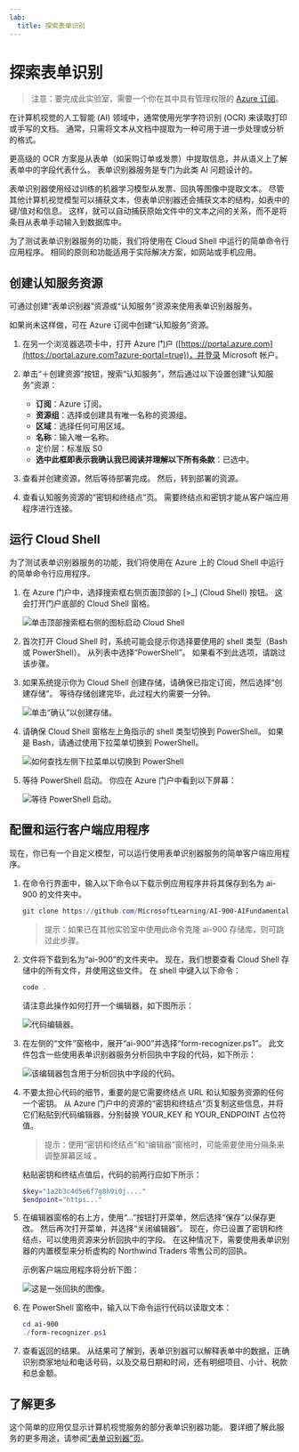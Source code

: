 ```yaml
---
lab:
  title: 探索表单识别
---
```


# <a name="explore-form-recognition"></a>探索表单识别

> 注意：要完成此实验室，需要一个你在其中具有管理权限的 [Azure 订阅](https://azure.microsoft.com/free?azure-portal=true)。

在计算机视觉的人工智能 (AI) 领域中，通常使用光学字符识别 (OCR) 来读取打印或手写的文档。 通常，只需将文本从文档中提取为一种可用于进一步处理或分析的格式。

更高级的 OCR 方案是从表单（如采购订单或发票）中提取信息，并从语义上了解表单中的字段代表什么。 表单识别器服务是专门为此类 AI 问题设计的。

表单识别器使用经过训练的机器学习模型从发票、回执等图像中提取文本。 尽管其他计算机视觉模型可以捕获文本，但表单识别器还会捕获文本的结构，如表中的键/值对和信息。 这样，就可以自动捕获原始文件中的文本之间的关系，而不是将条目从表单手动输入到数据库中。 

为了测试表单识别器服务的功能，我们将使用在 Cloud Shell 中运行的简单命令行应用程序。 相同的原则和功能适用于实际解决方案，如网站或手机应用。

## <a name="create-a-cognitive-services-resource"></a>创建认知服务资源

可通过创建“表单识别器”资源或“认知服务”资源来使用表单识别器服务。

如果尚未这样做，可在 Azure 订阅中创建“认知服务”资源。

1. 在另一个浏览器选项卡中，打开 Azure 门户 ([https://portal.azure.com](https://portal.azure.com?azure-portal=true))，并登录 Microsoft 帐户。

1. 单击“&#65291;创建资源”按钮，搜索“认知服务”，然后通过以下设置创建“认知服务”资源：
    - **订阅**：Azure 订阅。
    - **资源组**：选择或创建具有唯一名称的资源组。
    - **区域**：选择任何可用区域。
    - **名称**：输入唯一名称。
    - 定价层：标准版 S0
    - **选中此框即表示我确认我已阅读并理解以下所有条款**：已选中。

1. 查看并创建资源，然后等待部署完成。 然后，转到部署的资源。

1. 查看认知服务资源的“密钥和终结点”页。 需要终结点和密钥才能从客户端应用程序进行连接。

## <a name="run-cloud-shell"></a>运行 Cloud Shell

为了测试表单识别器服务的功能，我们将使用在 Azure 上的 Cloud Shell 中运行的简单命令行应用程序。 

1. 在 Azure 门户中，选择搜索框右侧页面顶部的 [>_] (Cloud Shell) 按钮。 这会打开门户底部的 Cloud Shell 窗格。 

    ![单击顶部搜索框右侧的图标启动 Cloud Shell](media/analyze-receipts/powershell-portal-guide-1.png)

1. 首次打开 Cloud Shell 时，系统可能会提示你选择要使用的 shell 类型（Bash 或 PowerShell）。 从列表中选择“PowerShell”。 如果看不到此选项，请跳过该步骤。  

1. 如果系统提示你为 Cloud Shell 创建存储，请确保已指定订阅，然后选择“创建存储”。 等待存储创建完毕，此过程大约需要一分钟。

    ![单击“确认”以创建存储。](media/analyze-receipts/powershell-portal-guide-2.png)

1. 请确保 Cloud Shell 窗格左上角指示的 shell 类型切换到 PowerShell。 如果是 Bash，请通过使用下拉菜单切换到 PowerShell。

    ![如何查找左侧下拉菜单以切换到 PowerShell](media/analyze-receipts/powershell-portal-guide-3.png) 

1. 等待 PowerShell 启动。 你应在 Azure 门户中看到以下屏幕：  

    ![等待 PowerShell 启动。](media/analyze-receipts/powershell-prompt.png) 

## <a name="configure-and-run-a-client-application"></a>配置和运行客户端应用程序

现在，你已有一个自定义模型，可以运行使用表单识别器服务的简单客户端应用程序。

1. 在命令行界面中，输入以下命令以下载示例应用程序并将其保存到名为 ai-900 的文件夹中。

    ```PowerShell
    git clone https://github.com/MicrosoftLearning/AI-900-AIFundamentals ai-900
    ```

    >提示：如果已在其他实验室中使用此命令克隆 ai-900 存储库，则可跳过此步骤。

1. 文件将下载到名为“ai-900”的文件夹中。 现在，我们想要查看 Cloud Shell 存储中的所有文件，并使用这些文件。 在 shell 中键入以下命令：

    ```PowerShell
    code .
    ```

    请注意此操作如何打开一个编辑器，如下图所示： 

    ![代码编辑器。](media/analyze-receipts/powershell-portal-guide-4.png)

1. 在左侧的“文件”窗格中，展开“ai-900”并选择“form-recognizer.ps1”。 此文件包含一些使用表单识别器服务分析回执中字段的代码，如下所示：

    ![该编辑器包含用于分析回执中字段的代码。](media/analyze-receipts/recognize-receipt-code.png)

1. 不要太担心代码的细节，重要的是它需要终结点 URL 和认知服务资源的任何一个密钥。 从 Azure 门户中的资源的“密钥和终结点”页复制这些信息，并将它们粘贴到代码编辑器，分别替换 YOUR_KEY 和 YOUR_ENDPOINT 占位符值。

    > 提示：使用“密钥和终结点”和“编辑器”窗格时，可能需要使用分隔条来调整屏幕区域  。

    粘贴密钥和终结点值后，代码的前两行应如下所示：

    ```PowerShell
    $key="1a2b3c4d5e6f7g8h9i0j...."    
    $endpoint="https..."
    ```

1. 在编辑器窗格的右上方，使用“...”按钮打开菜单，然后选择“保存”以保存更改。 然后再次打开菜单，并选择“关闭编辑器”。 现在，你已设置了密钥和终结点，可以使用资源来分析回执中的字段。 在这种情况下，需要使用表单识别器的内置模型来分析虚构的 Northwind Traders 零售公司的回执。

    示例客户端应用程序将分析下图：

    ![这是一张回执的图像。](media/analyze-receipts/receipt.jpg)

1. 在 PowerShell 窗格中，输入以下命令运行代码以读取文本：

    ```PowerShell
    cd ai-900
    ./form-recognizer.ps1
    ```

1. 查看返回的结果。 从结果可了解到，表单识别器可以解释表单中的数据，正确识别商家地址和电话号码，以及交易日期和时间，还有明细项目、小计、税款和总金额。

## <a name="learn-more"></a>了解更多

这个简单的应用仅显示计算机视觉服务的部分表单识别器功能。 要详细了解此服务的更多用途，请参阅[“表单识别器”页](https://docs.microsoft.com/azure/applied-ai-services/form-recognizer/overview)。
